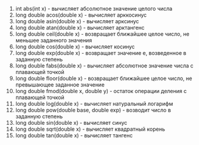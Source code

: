 1. int abs(int x) - вычисляет абсолютное значение целого числа
2. long double acos(double x) - вычисляет арккосинус
3. long double asin(double x) - вычисляет арксинус
4. long double atan(double x) - вычисляет арктангенс
5. long double ceil(double x) - возвращает ближайшее целое число, не меньшее заданного значения
6. long double cos(double x) - вычисляет косинус
7. long double exp(double x) - возвращает значение e, возведенное в заданную степень
8. long double fabs(double x) - вычисляет абсолютное значение числа с плавающей точкой
9. long double floor(double x) - возвращает ближайшее целое число, не превышающее заданное значение
10. long double fmod(double x, double y) - остаток операции деления с плавающей точкой
11. long double log(double x) - вычисляет натуральный логарифм
12. long double pow(double base, double exp) - возводит число в заданную степень
13. long double sin(double x) - вычисляет синус
14. long double sqrt(double x) - вычисляет квадратный корень
15. long double tan(double x) - вычисляет тангенс
